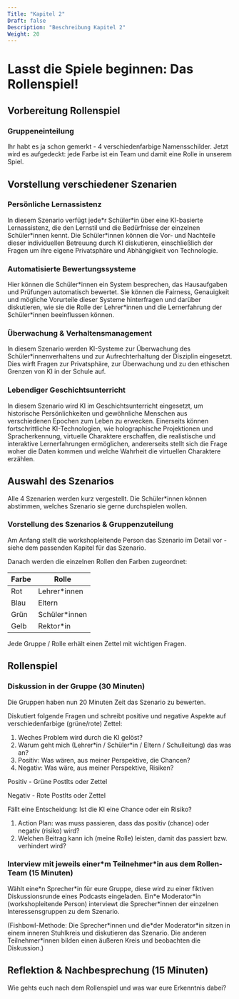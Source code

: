 ```yaml
---
Title: "Kapitel 2"
Draft: false
Description: "Beschreibung Kapitel 2"
Weight: 20
---
```

<!--hier auch wieder: die Tabelle muss mit dem ZIM angepasst werden-->

# Lasst die Spiele beginnen: Das Rollenspiel! 

## Vorbereitung Rollenspiel

### Gruppeneinteilung

Ihr habt es ja schon gemerkt - 4 verschiedenfarbige Namensschilder.
Jetzt wird es aufgedeckt: jede Farbe ist ein Team und damit eine Rolle in unserem Spiel. 

## Vorstellung verschiedener Szenarien

### Persönliche Lernassistenz

In diesem Szenario verfügt jede\*r Schüler\*in über eine KI-basierte Lernassistenz, die den Lernstil und die Bedürfnisse der einzelnen Schüler\*innen kennt. Die Schüler\*innen können die Vor- und Nachteile dieser individuellen Betreuung durch KI diskutieren, einschließlich der Fragen um ihre eigene Privatsphäre und Abhängigkeit von Technologie.

### Automatisierte Bewertungssysteme

Hier können die Schüler*innen ein System besprechen, das Hausaufgaben und Prüfungen automatisch bewertet. Sie können die Fairness, Genauigkeit und mögliche Vorurteile dieser Systeme hinterfragen und darüber diskutieren, wie sie die Rolle der Lehrer\*innen und die Lernerfahrung der Schüler\*innen beeinflussen können.

### Überwachung & Verhaltensmanagement

In diesem Szenario werden KI-Systeme zur Überwachung des Schüler\*innenverhaltens und zur Aufrechterhaltung der Disziplin eingesetzt. Dies wirft Fragen zur Privatsphäre, zur Überwachung und zu den ethischen Grenzen von KI in der Schule auf. 


### Lebendiger Geschichtsunterricht

In diesem Szenario wird KI im Geschichtsunterricht eingesetzt, um historische Persönlichkeiten und gewöhnliche Menschen aus verschiedenen Epochen zum Leben zu erwecken. Einerseits können fortschrittliche KI-Technologien, wie holographische Projektionen und Spracherkennung, virtuelle Charaktere erschaffen, die realistische und interaktive Lernerfahrungen ermöglichen, andererseits stellt sich die Frage woher die Daten kommen und welche Wahrheit die virtuellen Charaktere erzählen.


## Auswahl des Szenarios

Alle 4 Szenarien werden kurz vergestellt. Die Schüler*innen können abstimmen, welches Szenario sie gerne durchspielen wollen. 

### Vorstellung des Szenarios & Gruppenzuteilung

Am Anfang stellt die workshopleitende Person das Szenario im Detail vor - siehe dem passenden Kapitel für das Szenario.

Danach werden die einzelnen Rollen den Farben zugeordnet:

| Farbe        | Rolle           |
|--------------|-----------------|
| Rot          | Lehrer\*innen          |
| Blau         | Eltern          |
| Grün         | Schüler\*innen         |
| Gelb         | Rektor\*in          |


Jede Gruppe / Rolle erhält einen Zettel mit wichtigen Fragen.

## Rollenspiel 

### Diskussion in der Gruppe (30 Minuten)

Die Gruppen haben nun 20 Minuten Zeit das Szenario zu bewerten.

Diskutiert folgende Fragen und schreibt positive und negative Aspekte auf verschiedenfarbige (grüne/rote) Zettel:

  1. Weches Problem wird durch die KI gelöst?
  2. Warum geht mich (Lehrer\*in / Schüler\*in / Eltern / Schulleitung) das was an?
  3. Positiv: Was wären, aus meiner Perspektive, die Chancen?
  4. Negativ: Was wäre, aus meiner Perspektive, Risiken?
  
  Positiv - Grüne PostIts oder Zettel
  
  Negativ - Rote PostIts oder Zettel


Fällt eine Entscheidung: Ist die KI eine Chance oder ein Risiko?
  
  1. Action Plan: was muss passieren, dass das positiv (chance) oder negativ (risiko) wird? <!--Hier versteh ich nicht, ob die Gruppen beide Optionen diskutieren sollen oder die jeweils gegegnsätzliche zu ihrer Bewertung?-->
  2. Welchen Beitrag kann ich (meine Rolle) leisten, damit das passiert bzw. verhindert wird? <!--s.o. Hier möchtest du darauf hinaus, was die Rolle tun kann, damit die KI Chancen verspricht und keine Risiken, oder?-->

### Interview mit jeweils einer*m Teilnehmer\*in aus dem Rollen-Team (15 Minuten)

Wählt eine\*n Sprecher\*in für eure Gruppe, diese wird zu einer fiktiven Diskussionsrunde eines Podcasts eingeladen. 
Ein\*e Moderator*in (workshopleitende Person) interviewt die Sprecher\*innen der einzelnen Interessensgruppen zu dem Szenario.

(Fishbowl-Methode: Die Sprecher\*innen und die\*der Moderator*in sitzen in einem inneren Stuhlkreis und diskutieren das Szenario. Die anderen Teilnehmer\*innen bilden einen äußeren Kreis und beobachten die Diskussion.)

## Reflektion & Nachbesprechung (15 Minuten)

<!--Beispielfragen?-->

Wie gehts euch nach dem Rollenspiel und was war eure Erkenntnis dabei?



